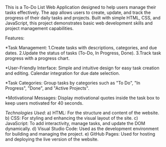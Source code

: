 This is a To-Do List Web Application designed to help users manage their tasks effectively. The app allows users to create, update, and track the progress of their daily tasks and projects. Built with simple HTML, CSS, and JavaScript, this project demonstrates basic web development skills and project management capabilities.

Features:

*Task Management:
1.Create tasks with descriptions, categories, and due dates.
2.Update the status of tasks (To-Do, In Progress, Done).
3.Track task progress with a progress chart.

*User-Friendly Interface: Simple and intuitive design for easy task creation and editing.
Calendar integration for due date selection.

*Task Categories: Group tasks by categories such as "To Do", "In Progress", "Done", and "Active Projects".

*Motivational Messages: Display motivational quotes inside the task box to keep users motivated for 40 seconds.

*Technologies Used*:
a) HTML: For the structure and content of the website.
b) CSS: For styling and enhancing the visual layout of the site.
c) JavaScript: To add interactivity, manage tasks, and update the DOM dynamically.
d) Visual Studio Code: Used as the development environment for building and managing the project.
e) GitHub Pages: Used for hosting and deploying the live version of the website.
